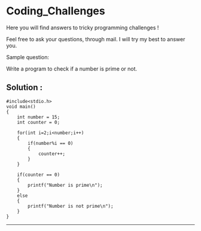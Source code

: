 # Coding_Challenges
Here you will find answers to tricky programming challenges !

Feel free to ask your questions, through mail.
I will try my best to answer you.

Sample question:

Write a program to check if a number is prime or not.

Solution : 
------------------------------------------------------

	#include<stdio.h>
	void main()
	{
		int number = 15;
		int counter = 0;

		for(int i=2;i<number;i++)
		{
			if(number%i == 0)
			{
				counter++;
			}
		}
		
		if(counter == 0)
		{
			printf("Number is prime\n");
		}
		else
		{
			printf("Number is not prime\n");
		}
	}
	
------------------------------------------------------

